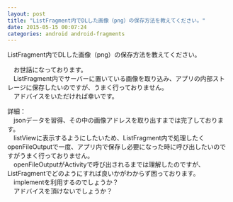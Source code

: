 ```yaml
---
layout: post
title: "ListFragment内でDLした画像（png）の保存方法を教えてください。"
date: 2015-05-15 00:07:24
categories: android android-fragments
---
```

<p>ListFragment内でDLした画像（png）の保存方法を教えてください。</p>

<p>　お世話になっております。<br>
　ListFragment内でサーバーに置いている画像を取り込み、アプリの内部ストレージに保存したいのですが、うまく行っておりません。<br>
　アドバイスをいただければ幸いです。</p>

<p>詳細：<br>
　jsonデータを習得、その中の画像アドレスを取り出すまでは完了しております。<br>
　listViewに表示するようにしたいため、ListFragment内で処理したくopenFileOutputで一度、アプリ内で保存し必要になった時に呼び出したいのですがうまく行っておりません。<br>
　openFileOutputがActivityで呼び出されるまでは理解したのですが、ListFragmentでどのようにすれば良いかがわからず困っております。<br>
　implementを利用するのでしょうか？<br>
　アドバイスを頂けないでしょうか？</p>
